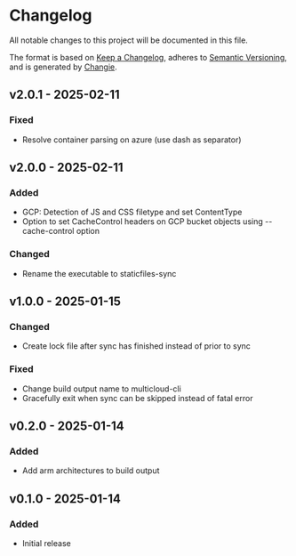 # Changelog
All notable changes to this project will be documented in this file.

The format is based on [Keep a Changelog](https://keepachangelog.com/en/1.0.0/),
adheres to [Semantic Versioning](https://semver.org/spec/v2.0.0.html),
and is generated by [Changie](https://github.com/miniscruff/changie).


## v2.0.1 - 2025-02-11
### Fixed
* Resolve container parsing on azure (use dash as separator)

## v2.0.0 - 2025-02-11
### Added
* GCP: Detection of JS and CSS filetype and set ContentType
* Option to set CacheControl headers on GCP bucket objects using --cache-control option
### Changed
* Rename the executable to staticfiles-sync

## v1.0.0 - 2025-01-15
### Changed
* Create lock file after sync has finished instead of prior to sync
### Fixed
* Change build output name to multicloud-cli
* Gracefully exit when sync can be skipped instead of fatal error

## v0.2.0 - 2025-01-14
### Added
* Add arm architectures to build output

## v0.1.0 - 2025-01-14
### Added
* Initial release
